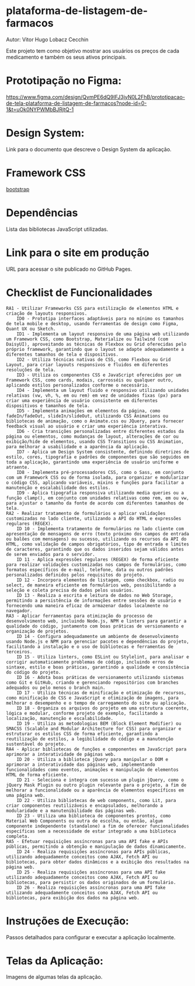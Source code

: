 # plataforma-de-listagem-de-farmacos
Autor: Vitor Hugo Lobacz Cecchin

Este projeto tem como objetivo mostrar aos usuários os preços de cada medicamento e também os seus ativos principais.

# Prototipação no Figma:
https://www.figma.com/design/QvmPE6dQ9IFJ3jyN0L2FhB/prototipacao-de-tela-plataforma-de-listagem-de-farmacos?node-id=0-1&t=uOk0NYPWMbBJRjtQ-1

# Design System:
Link para o documento que descreve o Design System da aplicação.
   
# Framework CSS
[bootstrap](https://getbootstrap.com/)
    
# Dependências 
Lista das bibliotecas JavaScript utilizadas. 

# Link para o site em produção
URL para acessar o site publicado no GitHub Pages.

# Checklist de Funcionalidades 

    RA1 - Utilizar Frameworks CSS para estilização de elementos HTML e criação de layouts responsivos.
        ID0 - Prototipa interfaces adaptáveis para no mínimo os tamanhos de tela mobile e desktop, usando ferramentas de design como Figma, Quant UX ou Sketch.
        ID1 - Implementa um layout responsivo de uma página web utilizando um Framework CSS, como Bootstrap, Materialize ou Tailwind (com DaisyUI), aproveitando as técnicas de Flexbox ou Grid oferecidas pelo próprio framework, garantindo que o layout se adapte adequadamente a diferentes tamanhos de tela e dispositivos.
        ID2 - Utiliza técnicas nativas de CSS, como Flexbox ou Grid Layout, para criar layouts responsivos e fluidos em diferentes resoluções de tela.
        ID3 - Utiliza os componentes CSS e JavaScript oferecidos por um Framework CSS, como cards, modais, carrosséis ou qualquer outro, aplicando estilos personalizados conforme o necessário.
        ID4 - Implementa um layout fluido e responsivo utilizando unidades relativas (vw, vh, %, em ou rem) em vez de unidades fixas (px) para criar uma experiência de usuário consistente em diferentes dispositivos e tamanhos de tela.
        ID5 - Implementa animações em elementos da página, como fadeIn/fadeOut, slideIn/slideOut, utilizando CSS Animations ou bibliotecas de animação, como o Animate.css ou JQuery, para fornecer feedback visual ao usuário e criar uma experiência interativa.
        ID6 - Cria transições personalizadas entre diferentes estados da página ou elementos, como mudanças de layout, alterações de cor ou exibição/hide de elementos, usando CSS Transitions ou CSS Animation, para melhorar a usabilidade e a aparência da aplicação.
        ID7 - Aplica um Design System consistente, definindo diretrizes de estilo, cores, tipografia e padrões de componentes que são seguidos em toda a aplicação, garantindo uma experiência de usuário uniforme e atraente.
        ID8 - Implementa pré-processadores CSS, como o Sass, em conjunto com um Framework CSS ou de forma isolada, para organizar e modularizar o código CSS, aplicando variáveis, mixins e funções para facilitar a manutenção e escalabilidade dos estilos.
        ID9 - Aplica tipografia responsiva utilizando media queries ou a função clamp(), em conjunto com unidades relativas como rem, em ou vw, para ajustar o tamanho da fonte de acordo com diferentes tamanhos de tela.
    RA2 - Realizar tratamento de formulários e aplicar validações customizadas no lado cliente, utilizando a API do HTML e expressões regulares (REGEX).
        ID 10 - Implementa tratamento de formulários no lado cliente com apresentação de mensagens de erro (texto próximo dos campos de entrada ou balões com mensagens) ou sucesso, utilizando os recursos da API do HTML, como validação de campos obrigatórios, tipo de entrada e limites de caracteres, garantindo que os dados inseridos sejam válidos antes de serem enviados para o servidor.
        ID 11 - Aplica expressões regulares (REGEX) de forma eficiente para realizar validações customizadas nos campos de formulários, como formatos específicos de e-mail, telefone, data ou outros padrões personalizados definidos pelos requisitos do projeto.
        ID 12 - Incorpora elementos de listagem, como checkbox, radio ou select, de maneira eficiente em formulários web, possibilitando a seleção e coleta precisa de dados pelos usuários.
        ID 13 - Realiza a escrita e leitura de dados no Web Storage, permitindo a persistência de informações entre sessões de usuário e fornecendo uma maneira eficaz de armazenar dados localmente no navegador.
    RA3 - Aplicar ferramentas para otimização do processo de desenvolvimento web, incluindo Node.js, NPM e linters para garantir a qualidade do código, juntamento com boas práticas de versionamento e organização de projetos.
        ID 14 - Configura adequadamente um ambiente de desenvolvimento usando Node.js e NPM para gerenciar pacotes e dependências do projeto, facilitando a instalação e o uso de bibliotecas e ferramentas de terceiros.
        ID 15 - Utiliza linters, como ESLint ou Stylelint, para analisar e corrigir automaticamente problemas de código, incluindo erros de sintaxe, estilo e boas práticas, garantindo a qualidade e consistência do código do projeto.
        ID 16 - Adota boas práticas de versionamento utilizando sistemas como Git e GitHub, criando e gerenciando repositórios com branches adequados ou pelo menos o branch main.
        ID 17 - Utiliza técnicas de minificação e otimização de recursos, como minificação de CSS e JavaScript e otimização de imagens, para melhorar o desempenho e o tempo de carregamento do site ou aplicação.
        ID 18 - Organiza os arquivos do projeto em uma estrutura coerente, lógica e modular, conforme projeto de exemplo, facilitando a localização, manutenção e escalabilidade.
        ID 19 - Utiliza as metodologias BEM (Block Element Modifier) ou SMACSS (Scalable and Modular Architecture for CSS) para organizar e estruturar os estilos CSS de forma eficiente, garantindo a reutilização de estilos, a legibilidade do código e a manutenção sustentável do projeto.
    RA4 - Aplicar bibliotecas de funções e componentes em JavaScript para aprimorar a interatividade de páginas web.
        ID 20 - Utiliza a biblioteca jQuery para manipular o DOM e aprimorar a interatividade das páginas web, implementando funcionalidades como eventos, animações e manipulação de elementos HTML de forma eficiente. 
        ID 21 - Seleciona e integra com sucesso um plugin jQuery, como o jQuery Mask Plugin ou outro plugin relevante para o projeto, a fim de melhorar a funcionalidade ou a aparência de elementos específicos em uma página web. 
        ID 22 - Utiliza bibliotecas de web components, como Lit, para criar componentes reutilizáveis e encapsulados, melhorando a modularidade e a manutenibilidade das páginas web. 
        ID 23 - Utiliza uma biblioteca de componentes prontos, como Material Web Components ou outra de escolha, ou então, algum componente independente (standalone) a fim de oferecer funcionalidades específicas sem a necessidade de estar integrado a uma biblioteca completa.
    RA5 - Efetuar requisições assíncronas para uma API fake e APIs públicas, permitindo a obtenção e manipulação de dados dinamicamente.
        ID 24 - Realiza requisições assíncronas para APIs públicas, utilizando adequadamente conceitos como AJAX, Fetch API ou bibliotecas, para obter dados dinâmicos e a exibição dos resultados na página web.
        ID 25 - Realiza requisições assíncronas para uma API fake utilizando adequadamente conceitos como AJAX, Fetch API ou bibliotecas, para persistir os dados originados de um formulário.
        ID 26 - Realiza requisições assíncronas para uma API fake utilizando adequadamente conceitos como AJAX, Fetch API ou bibliotecas, para exibição dos dados na página web.

# Instruções de Execução:
Passos detalhados para configurar e executar a aplicação localmente.

# Telas da Aplicação:
Imagens de algumas telas da aplicação. 

